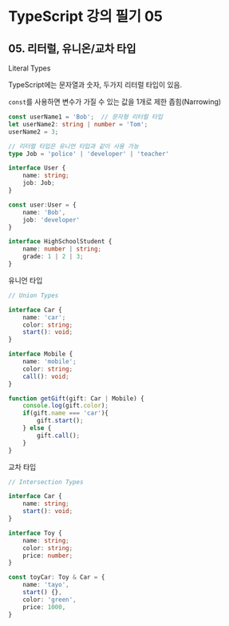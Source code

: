 # TypeScript 강의 필기 05

## 05. 리터럴, 유니온/교차 타입

Literal Types

TypeScript에는 문자열과 숫자, 두가지 리터럴 타입이 있음.

`const`를 사용하면 변수가 가질 수 있는 값을 1개로 제한 좁힘(Narrowing)

```typescript
const userName1 = 'Bob';  // 문자형 리터럴 타입
let userName2: string | number = 'Tom';
userName2 = 3;

// 리터럴 타입은 유니언 타입과 같이 사용 가능
type Job = 'police' | 'developer' | 'teacher'

interface User {
    name: string;
    job: Job;
}

const user:User = {
    name: 'Bob',
    job: 'developer'
}

interface HighSchoolStudent {
    name: number | string;
    grade: 1 | 2 | 3;
}
```



유니언 타입

```typescript
// Union Types

interface Car {
    name: 'car';
    color: string;
    start(): void;
}

interface Mobile {
    name: 'mobile';
    color: string;
    call(): void;
}

function getGift(gift: Car | Mobile) {
    console.log(gift.color);
    if(gift.name === 'car'){
        gift.start();
    } else {
        gift.call();
    }
}
```



교차 타입

```typescript
// Intersection Types

interface Car {
    name: string;
    start(): void;
}

interface Toy {
    name: string;
    color: string;
    price: number;
}

const toyCar: Toy & Car = {
    name: 'tayo',
    start() {},
    color: 'green',
    price: 1000,
}
```

